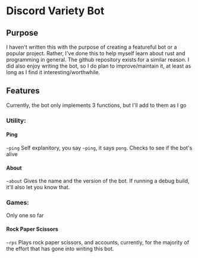 # Discord Variety Bot
## Purpose
I haven't written this with the purpose of creating a featureful bot or a popular project. Rather, I've done this to help myself learn about rust and programming in general. The github repository exists for a similar reason. I did also enjoy writing the bot, so I do plan to improve/maintain it, at least as long as I find it interesting/worthwhile.

## Features
Currently, the bot only implements 3 functions, but I'll add to them as I go
### Utility:
#### Ping
`~ping`
Self explanitory, you say `~ping`, it says `pong`.
Checks to see if the bot's alive
#### About
`~about`
Gives the name and the version of the bot.
If running a debug build, it'll also let you know that.
### Games:
Only one so far
#### Rock Paper Scissors
`~rps`
Plays rock paper scissors, and accounts, currently, for the majority of the effort that has gone into writing this bot.
